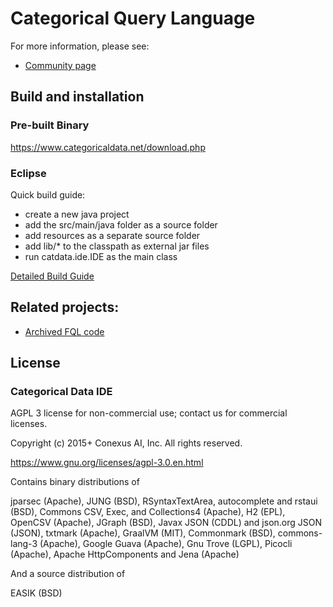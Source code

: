 Categorical Query Language
====

For more information, please see:
- <a href="http://categoricaldata.net" target="_blank">Community page</a>

Build and installation
----------------------

### Pre-built Binary

https://www.categoricaldata.net/download.php

### Eclipse

Quick build guide:
- create a new java project
- add the src/main/java folder as a source folder
- add resources as a separate source folder
- add lib/* to the classpath as external jar files
- run catdata.ide.IDE as the main class

[Detailed Build Guide](https://github.com/CategoricalData/CQL/wiki/detailed-Eclipse-build-instructions)

Related projects:
--------------

- [Archived FQL code](https://github.com/CategoricalData/FQL)

License
-------

### Categorical Data IDE

AGPL 3 license for non-commercial use; contact us for commercial licenses.

Copyright (c) 2015+ Conexus AI, Inc.  All rights reserved.

https://www.gnu.org/licenses/agpl-3.0.en.html

Contains binary distributions of

jparsec (Apache),
JUNG (BSD),
RSyntaxTextArea, autocomplete and rstaui (BSD),
Commons CSV, Exec, and Collections4 (Apache),
H2 (EPL),
OpenCSV (Apache),
JGraph (BSD),
Javax JSON (CDDL) and json.org JSON (JSON),
txtmark (Apache),
GraalVM (MIT),
Commonmark (BSD),
commons-lang-3 (Apache),
Google Guava (Apache),
Gnu Trove (LGPL),
Picocli (Apache),
Apache HttpComponents and Jena (Apache)

And a source distribution of

EASIK (BSD)
